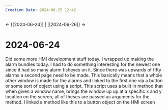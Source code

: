 ```yaml
---
Creation Date: 2024-06-25 12:42
---
```


<- [[2024-06-24]] | [[2024-06-26]]  ->

# 2024-06-24
Did some more HMI development stuff today.  I wrapped up making the alarm bundles today. I had to do something interesting for the newest one since it had so many alarm fisheyes on it. Since there was upwards of fifty alarms a second page need to be made. This basically means that a whole other window is made for the alarms and linked to the first one via a button or some sort of object using a script. This script uses a built in method that when given a window name, brings the window up up at a specific x and y location on the screen, all of theses are passed as arguments for the method. I linked a method like this to a button object on the HMI screen